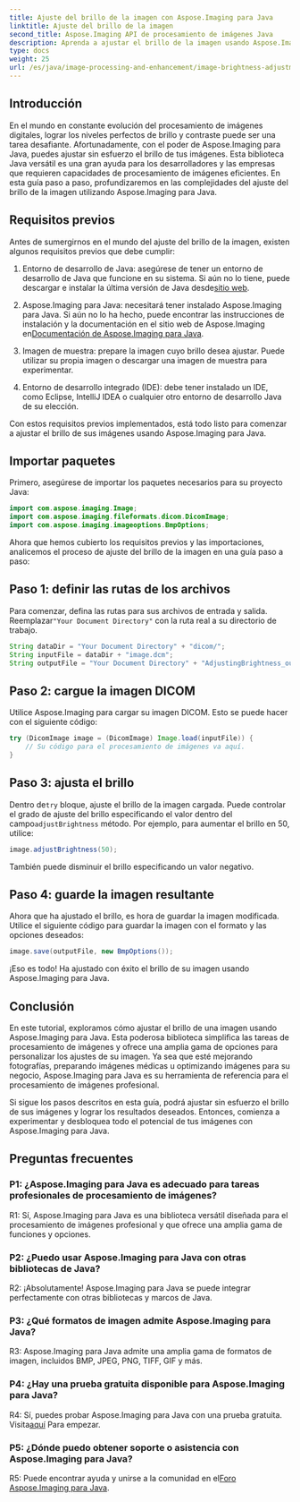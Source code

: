 ```yaml
---
title: Ajuste del brillo de la imagen con Aspose.Imaging para Java
linktitle: Ajuste del brillo de la imagen
second_title: Aspose.Imaging API de procesamiento de imágenes Java
description: Aprenda a ajustar el brillo de la imagen usando Aspose.Imaging para Java. Mejore sus imágenes sin esfuerzo con esta guía completa.
type: docs
weight: 25
url: /es/java/image-processing-and-enhancement/image-brightness-adjustment/
---
```

## Introducción

En el mundo en constante evolución del procesamiento de imágenes digitales, lograr los niveles perfectos de brillo y contraste puede ser una tarea desafiante. Afortunadamente, con el poder de Aspose.Imaging para Java, puedes ajustar sin esfuerzo el brillo de tus imágenes. Esta biblioteca Java versátil es una gran ayuda para los desarrolladores y las empresas que requieren capacidades de procesamiento de imágenes eficientes. En esta guía paso a paso, profundizaremos en las complejidades del ajuste del brillo de la imagen utilizando Aspose.Imaging para Java.

## Requisitos previos

Antes de sumergirnos en el mundo del ajuste del brillo de la imagen, existen algunos requisitos previos que debe cumplir:

1.  Entorno de desarrollo de Java: asegúrese de tener un entorno de desarrollo de Java que funcione en su sistema. Si aún no lo tiene, puede descargar e instalar la última versión de Java desde[sitio web](https://www.oracle.com/java/technologies/javase-downloads).

2. Aspose.Imaging para Java: necesitará tener instalado Aspose.Imaging para Java. Si aún no lo ha hecho, puede encontrar las instrucciones de instalación y la documentación en el sitio web de Aspose.Imaging en[Documentación de Aspose.Imaging para Java](https://reference.aspose.com/imaging/java/).

3. Imagen de muestra: prepare la imagen cuyo brillo desea ajustar. Puede utilizar su propia imagen o descargar una imagen de muestra para experimentar.

4. Entorno de desarrollo integrado (IDE): debe tener instalado un IDE, como Eclipse, IntelliJ IDEA o cualquier otro entorno de desarrollo Java de su elección.

Con estos requisitos previos implementados, está todo listo para comenzar a ajustar el brillo de sus imágenes usando Aspose.Imaging para Java.

## Importar paquetes

Primero, asegúrese de importar los paquetes necesarios para su proyecto Java:

```java
import com.aspose.imaging.Image;
import com.aspose.imaging.fileformats.dicom.DicomImage;
import com.aspose.imaging.imageoptions.BmpOptions;
```

Ahora que hemos cubierto los requisitos previos y las importaciones, analicemos el proceso de ajuste del brillo de la imagen en una guía paso a paso:

## Paso 1: definir las rutas de los archivos

Para comenzar, defina las rutas para sus archivos de entrada y salida. Reemplazar`"Your Document Directory"` con la ruta real a su directorio de trabajo.

```java
String dataDir = "Your Document Directory" + "dicom/";
String inputFile = dataDir + "image.dcm";
String outputFile = "Your Document Directory" + "AdjustingBrightness_out.bmp";
```

## Paso 2: cargue la imagen DICOM

Utilice Aspose.Imaging para cargar su imagen DICOM. Esto se puede hacer con el siguiente código:

```java
try (DicomImage image = (DicomImage) Image.load(inputFile)) {
    // Su código para el procesamiento de imágenes va aquí.
}
```

## Paso 3: ajusta el brillo

 Dentro de`try` bloque, ajuste el brillo de la imagen cargada. Puede controlar el grado de ajuste del brillo especificando el valor dentro del campo`adjustBrightness` método. Por ejemplo, para aumentar el brillo en 50, utilice:

```java
image.adjustBrightness(50);
```

También puede disminuir el brillo especificando un valor negativo.

## Paso 4: guarde la imagen resultante

Ahora que ha ajustado el brillo, es hora de guardar la imagen modificada. Utilice el siguiente código para guardar la imagen con el formato y las opciones deseados:

```java
image.save(outputFile, new BmpOptions());
```

¡Eso es todo! Ha ajustado con éxito el brillo de su imagen usando Aspose.Imaging para Java.

## Conclusión

En este tutorial, exploramos cómo ajustar el brillo de una imagen usando Aspose.Imaging para Java. Esta poderosa biblioteca simplifica las tareas de procesamiento de imágenes y ofrece una amplia gama de opciones para personalizar los ajustes de su imagen. Ya sea que esté mejorando fotografías, preparando imágenes médicas u optimizando imágenes para su negocio, Aspose.Imaging para Java es su herramienta de referencia para el procesamiento de imágenes profesional.

Si sigue los pasos descritos en esta guía, podrá ajustar sin esfuerzo el brillo de sus imágenes y lograr los resultados deseados. Entonces, comienza a experimentar y desbloquea todo el potencial de tus imágenes con Aspose.Imaging para Java.

## Preguntas frecuentes

### P1: ¿Aspose.Imaging para Java es adecuado para tareas profesionales de procesamiento de imágenes?

R1: Sí, Aspose.Imaging para Java es una biblioteca versátil diseñada para el procesamiento de imágenes profesional y que ofrece una amplia gama de funciones y opciones.

### P2: ¿Puedo usar Aspose.Imaging para Java con otras bibliotecas de Java?

R2: ¡Absolutamente! Aspose.Imaging para Java se puede integrar perfectamente con otras bibliotecas y marcos de Java.

### P3: ¿Qué formatos de imagen admite Aspose.Imaging para Java?

R3: Aspose.Imaging para Java admite una amplia gama de formatos de imagen, incluidos BMP, JPEG, PNG, TIFF, GIF y más.

### P4: ¿Hay una prueba gratuita disponible para Aspose.Imaging para Java?

 R4: Sí, puedes probar Aspose.Imaging para Java con una prueba gratuita. Visita[aquí](https://releases.aspose.com/) Para empezar.

### P5: ¿Dónde puedo obtener soporte o asistencia con Aspose.Imaging para Java?

 R5: Puede encontrar ayuda y unirse a la comunidad en el[Foro Aspose.Imaging para Java](https://forum.aspose.com/).